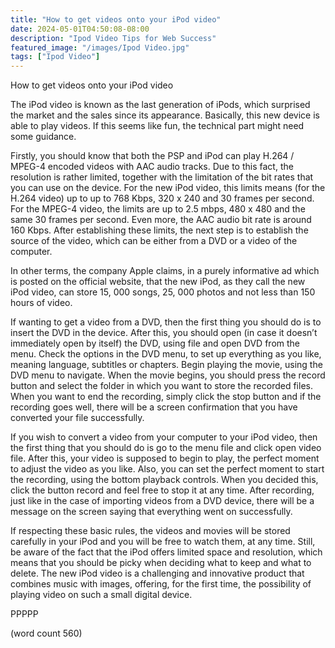 ```yaml
---
title: "How to get videos onto your iPod video"
date: 2024-05-01T04:50:08-08:00
description: "Ipod Video Tips for Web Success"
featured_image: "/images/Ipod Video.jpg"
tags: ["Ipod Video"]
---
```


How to get videos onto your iPod video
	
The iPod video is known as the last generation of iPods, which surprised the market and the sales since its appearance. Basically, this new device is able to play videos. If this seems like fun, the technical part might need some guidance. 
	
Firstly, you should know that both the PSP and iPod can play H.264 / MPEG-4 encoded videos with AAC audio tracks. Due to this fact, the resolution is rather limited, together with the limitation of the bit rates that you can use on the device. For the new iPod video, this limits means (for the H.264 video) up to up to 768 Kbps, 320 x 240 and 30 frames per second. For the MPEG-4 video, the limits are up to 2.5 mbps, 480 x 480 and the same 30 frames per second. Even more, the AAC audio bit rate is around 160 Kbps. After establishing these limits, the next step is to establish the source of the video, which can be either from a DVD or a video of the computer. 
	
In other terms, the company Apple claims, in a purely informative ad which is posted on the official website, that the new iPod, as they call the new iPod video, can store 15, 000 songs, 25, 000 photos and not less than 150 hours of video. 
	
If wanting to get a video from a DVD, then the first thing you should do is to insert the DVD in the device. After this, you should open (in case it doesn’t immediately open by itself) the DVD, using file and open DVD from the menu. Check the options in the DVD menu, to set up everything as you like, meaning language, subtitles or chapters. Begin playing the movie, using the DVD menu to navigate. When the movie begins, you should press the record button and select the folder in which you want to store the recorded files. When you want to end the recording, simply click the stop button and if the recording goes well, there will be a screen confirmation that you have converted your file successfully. 
	
If you wish to convert a video from your computer to your iPod video, then the first thing that you should do is go to the menu file and click open video file. After this, your video is supposed to begin to play, the perfect moment to adjust the video as you like. Also, you can set the perfect moment to start the recording, using the bottom playback controls. When you decided this, click the button record and feel free to stop it at any time. After recording, just like in the case of importing videos from a DVD device, there will be a message on the screen saying that everything went on successfully. 
	
If respecting these basic rules, the videos and movies will be stored carefully in your iPod and you will be free to watch them, at any time. Still, be aware of the fact that the iPod offers limited space and resolution, which means that you should be picky when deciding what to keep and what to delete. The new iPod video is a challenging and innovative product that combines music with images, offering, for the first time, the possibility of playing video on such a small digital device. 

PPPPP

(word count 560)






